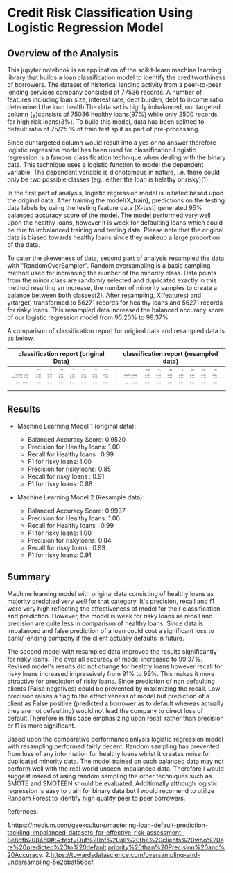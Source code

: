 # Credit Risk Classification Using Logistic Regression Model

## Overview of the Analysis

This jupyter notebook is an application of the scikit-learn machine learning library that builds a loan classification model to identify the creditworthiness of borrowers. The dataset of historical lending activity from a peer-to-peer lending services company consisted of 77536 records. A number of features including loan size, interest rate, debt burden, debt to income ratio determined the loan health.The data set is highly imbalanced, our targeted column (y)consists of 75036 healthy loans(97%) while only 2500 records for high risk loans(3%). To build this model, data has been splitted to default ratio of 75/25 % of train test split as part of pre-processing. 

Since our targeted column would result into a yes or no answer therefore logistic regression model has been used for classification.Logistic regression is a famous classification technique when dealing with the binary data. This technique uses a logistic function to model the dependent variable. The dependent variable is dichotomous in nature, i.e. there could only be two possible classes (eg.: either the loan is helathy or risky)(1). 

In the first part of analysis, logistic regression model is initiated based upon the original data. After training the model(X_train), predictions on the testing data labels by using the testing feature data (X-test) generated 95% balanced accuracy score of the model. The model performed very well upon the healthy loans, however it is week for defaulting loans which could be due to imbalanced training and testing data. Please note that the original data is biased towards healthy loans since they makeup a large proportion of the data.

To cater the skeweness of data, second part of analysis resampled the data with "RandomOverSampler". Random oversampling is a basic sampling method used for increasing the number of the minority class. Data points from the minor class are randomly selected and duplicated exactly in this method resulting an increase, the number of minority samples to create a balance between both classes(2). After resampling,  X(features) and y(target) transformed to 56271 records for healthy loans and 56271 records for risky loans. This resampled data increased the balanced accuracy score of our logistic regression model from 95.20% to 99.37%.

A comparison of classification report for original data and resampled data is as below.

|classification report (original Data)                    | classification report (resampled data)                       |
| -----------------------------------                     | ----------------------------------- |
| ![image_1](classification_original.png)             | ![image_2](classification_resampled.png) |




## Results

* Machine Learning Model 1 (original data):
  * Balanced Accuracy Score: 0.9520
  * Precision for Healthy loans: 1.00
  * Recall for Healthy loans :   0.99
  * F1 for risky loans:  1.00
  * Precision for riskyloans: 0.85
  * Recall for risky loans :  0.91
  * F1 for risky loans:       0.88

* Machine Learning Model 2 (Resample data):
  * Balanced Accuracy Score: 0.9937
  * Precision for Healthy loans: 1.00
  * Recall for Healthy loans : 0.99
  * F1 for risky loans:    1.00
  * Precision for riskyloans: 0.84
  * Recall for risky loans :  0.99
  * F1 for risky loans:      0.91


## Summary

Machine learning model with original data consisting of healthy loans as majority predcited very well for that category. It's precision, recall and f1 were very high reflecting the effectiveness of model for their classification and prediction. However, the model is week for risky loans as recall and precision are quite less in comparison of healthy loans. Since data is imbalanced and false prediction of a loan could cost a significant loss to bank/ lending company if the client actually defaults in future.

The second model with resampled data improved the results significantly for risky loans. The over all accuracy of model increased to 99.37%.  Revised model's results did not change for healthy loans however recall for risky loans increased impressively from 91% to 99%. This makes it more attractive for prediction of risky loans. Since prediction of non defaulting clients (False negatives) could be prevented by maximizing the recall.  Low precision raises a flag to the effectiveness of model but prediction of a client as False positive (predicted a borrower as to default whereas actually they are not defaulting) would not lead the company to direct loss of default.Therefore in this case emphasizing upon recall rather than precision or f1 is more significant.


Based upon the comparative performance anlysis logistic regression model with resampling performed fairly decent. Random sampling has prevented from loss of any information for healthy loans whilst it  creates  noise for duplicated minority data. The model trained on such balanced data may not perform well with the real world unseen imbalanced data. Therefore I would suggest insead of using random sampling the other techniques such as SMOTE and SMOTEEN should be evaluated. Additionally although logistic regression is easy to train for binary data but I would recomend to utilize Random Forest to identify high quality peer to peer borrowers.

Refernces:

1.https://medium.com/geekculture/mastering-loan-default-prediction-tackling-imbalanced-datasets-for-effective-risk-assessment-8e8dfb2084d0#:~:text=Out%20of%20all%20the%20clients%20who%20are%20predicted%20to%20default,priority%20than%20Precision%20and%20Accuracy.
2.https://towardsdatascience.com/oversampling-and-undersampling-5e2bbaf56dcf
